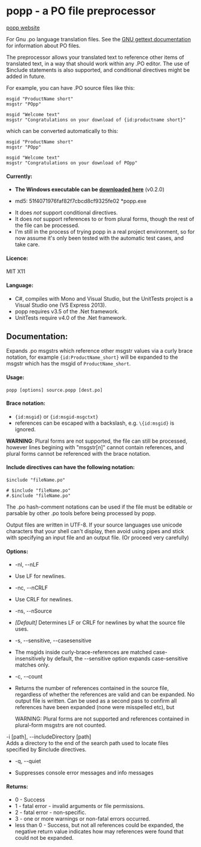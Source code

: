 # popp - a PO file preprocessor 

[popp website](http://treer.github.io/POpp/)

For Gnu .po language translation files. See the [GNU gettext documentation](https://www.gnu.org/software/gettext/manual/html_node/index.html) for information about PO files.

The preprocessor allows your translated text to reference other items of 
translated text, in a way that should work within any .PO editor. The use 
of $include statements is also supported, and conditional directives 
might be added in future.

For example, you can have .PO source files like this:

    msgid "ProductName short"
    msgstr "POpp"
    
    msgid "Welcome text"
    msgstr "Congratulations on your download of {id:productname short}"
    
which can be converted automatically to this:

    msgid "ProductName short"
    msgstr "POpp"
    
    msgid "Welcome text"
    msgstr "Congratulations on your download of POpp"


#### Currently:
  * **The Windows executable can be [downloaded here](https://mega.co.nz/#!7NVEHCZQ!zL9zvNUzWA-Hl5yyHA5jLY-PstFutCUpRNjujEWAO5M)** (v0.2.0)
   - md5: 51f4071976faf82f7cbcd8cf9325fe02 *popp.exe
  * It does *not* support conditional directives.
  * It does *not* support references to or from plural forms, though the rest of the file can be processed.
  * I'm still in the process of trying popp in a real project environment, so for now assume it's only been tested with the automatic test cases, and take care.

#### Licence:
MIT X11
  
#### Language:
  * C#, compiles with Mono and Visual Studio, but the UnitTests project is a Visual Studio one (VS Express 2013).
  * popp requires v3.5 of the .Net framework.
  * UnitTests require v4.0 of the .Net framework.

## Documentation:

Expands .po msgstrs which reference other msgstr values via a curly brace
notation, for example `{id:ProductName_short}` will be expanded to the msgstr
which has the msgid of `ProductName_short`.

#### Usage:                                                                                                                                                                         
    popp [options] source.popp [dest.po]

#### Brace notation:

 * `{id:msgid}` or `{id:msgid-msgctxt}`
 * references can be escaped with a backslash, e.g. `\{id:msgid}` is ignored.	
	
**WARNING**: Plural forms are not supported, the file can still be processed,
however lines begining with "msgstr[_n_]" cannot contain references,
and plural forms cannot be referenced with the brace notation.

#### Include directives can have the following notation:                                                                                                                                                         
                                                                                                                                                                                                            
    $include "fileName.po"   
    	
    # $include "fileName.po"                                                                                                                                                                                
    #.$include "fileName.po"                                                                                                                                                                                
                                                                                                                                                                                                            
The .po hash-comment notations can be used if the file must be editable or                                                                                                                                  
parsable by other .po tools before being processed by popp.


Output files are written in UTF-8. If your source languages use unicode
characters that your shell can't display, then avoid using pipes and stick with 
specifying an input file and an output file. (Or proceed very carefully)


#### Options:

 * -nl, --nLF
  - Use LF for newlines.

 * -nc, --nCRLF
  - Use CRLF for newlines.

 * -ns, --nSource
  - _[Default]_ Determines LF or CRLF for newlines by what the source file
    uses.

 * -s, --sensitive, --casesensitive
  - The msgids inside curly-brace-references are matched case-insensitively 
    by default, the --sensitive option expands case-sensitive matches only.
  
 * -c, --count    
  - Returns the number of references contained in the source file, regardless
    of whether the references are valid and can be expanded. No output file 
    is written. Can be used as a second pass to confirm all references have
    been expanded (none were misspelled etc), but
	
    WARNING: Plural forms are not supported and references contained in 
    plural-form msgstrs are not counted.
                                                                                                                                                                                                            
-i [path], --includeDirectory [path]                                                                                                                                                                        
    Adds a directory to the end of the search path used to locate files                                                                                                                                     
    specified by $include directives.
	
 * -q, --quiet
  - Suppresses console error messages and info messages

  
#### Returns:
 * 0 - Success
 * 1 - fatal error - invalid arguments or file permissions.
 * 2 - fatal error - non-specific.
 * 3 - one or more warnings or non-fatal errors occurred.
 * less than 0 - Success, but not all references could be expanded, the
                  negative return value indicates how may references were
                  found that could not be expanded.
